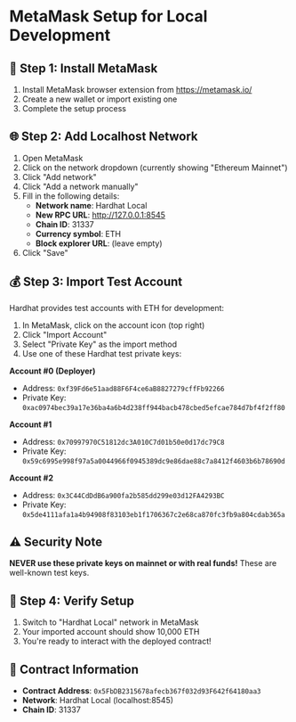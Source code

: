 # MetaMask Setup for Local Development

## 🦊 Step 1: Install MetaMask

1. Install MetaMask browser extension from https://metamask.io/
2. Create a new wallet or import existing one
3. Complete the setup process

## 🌐 Step 2: Add Localhost Network

1. Open MetaMask
2. Click on the network dropdown (currently showing "Ethereum Mainnet")
3. Click "Add network"
4. Click "Add a network manually"
5. Fill in the following details:
   - **Network name**: Hardhat Local
   - **New RPC URL**: http://127.0.0.1:8545
   - **Chain ID**: 31337
   - **Currency symbol**: ETH
   - **Block explorer URL**: (leave empty)
6. Click "Save"

## 💰 Step 3: Import Test Account

Hardhat provides test accounts with ETH for development:

1. In MetaMask, click on the account icon (top right)
2. Click "Import Account"
3. Select "Private Key" as the import method
4. Use one of these Hardhat test private keys:

**Account #0 (Deployer)**

- Address: `0xf39Fd6e51aad88F6F4ce6aB8827279cffFb92266`
- Private Key: `0xac0974bec39a17e36ba4a6b4d238ff944bacb478cbed5efcae784d7bf4f2ff80`

**Account #1**

- Address: `0x70997970C51812dc3A010C7d01b50e0d17dc79C8`
- Private Key: `0x59c6995e998f97a5a0044966f0945389dc9e86dae88c7a8412f4603b6b78690d`

**Account #2**

- Address: `0x3C44CdDdB6a900fa2b585dd299e03d12FA4293BC`
- Private Key: `0x5de4111afa1a4b94908f83103eb1f1706367c2e68ca870fc3fb9a804cdab365a`

## ⚠️ Security Note

**NEVER use these private keys on mainnet or with real funds!** These are well-known test keys.

## 🧪 Step 4: Verify Setup

1. Switch to "Hardhat Local" network in MetaMask
2. Your imported account should show 10,000 ETH
3. You're ready to interact with the deployed contract!

## 🔗 Contract Information

- **Contract Address**: `0x5FbDB2315678afecb367f032d93F642f64180aa3`
- **Network**: Hardhat Local (localhost:8545)
- **Chain ID**: 31337
